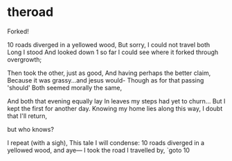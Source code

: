 # theroad

Forked!

10 roads diverged in a yellowed wood,
But sorry, I could not travel both
Long I stood
And looked down 1 so far I could
see where it forked through overgrowth;

Then took the other, just as good,
And having perhaps the better claim,
Because it was grassy...and jesus would-
Though as for that passing 'should'
Both seemed morally the same,

And both that evening equally lay
In leaves my steps had yet to churn...
But I kept the first for another day.
Knowing my home lies along this way,
I doubt that I'll return,

but who knows?

I repeat (with a sigh),
This tale I will condense:
10 roads diverged in a yellowed wood, and aye—
I took the road I travelled by,
`goto 10
